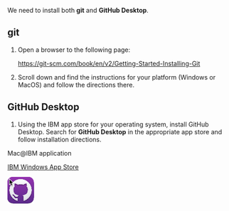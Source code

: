 We need to install both **git** and **GitHub Desktop**. 

## git

1. Open a browser to the following page:

    <a href="https://git-scm.com/book/en/v2/Getting-Started-Installing-Git" target="_blank">https://git-scm.com/book/en/v2/Getting-Started-Installing-Git</a>

2. Scroll down and find the instructions for your platform (Windows or MacOS) and follow the directions there.

## GitHub Desktop

1. Using the IBM app store for your operating system, install GitHub Desktop. Search for **GitHub Desktop** in the appropriate app store and follow installation directions.

Mac@IBM application

<a href="https://w3.ibm.com/download/standardsoftware/PC/lang_en/issiCatalogPC.html" target="_blank">IBM Windows App Store</a>

![](_attachments/GHDesktop.png)
